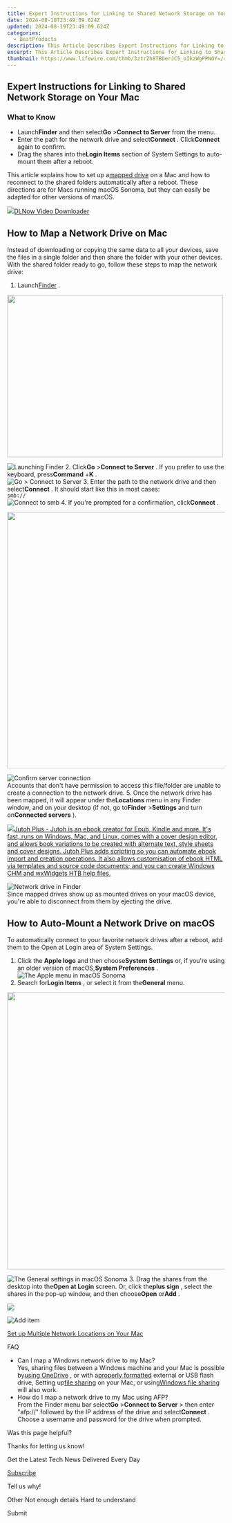 ```yaml
---
title: Expert Instructions for Linking to Shared Network Storage on Your Mac
date: 2024-08-18T23:49:09.624Z
updated: 2024-08-19T23:49:09.624Z
categories:
  - BestProducts
description: This Article Describes Expert Instructions for Linking to Shared Network Storage on Your Mac
excerpt: This Article Describes Expert Instructions for Linking to Shared Network Storage on Your Mac
thumbnail: https://www.lifewire.com/thmb/3ztrZh8TBDerJC5_oIkzWgPPNOY=/400x300/filters:no_upscale():max_bytes(150000):strip_icc():format(webp)/ScreenShot2019-07-31at11.04.57PM-0ded4b9a84844fd6addd11b39840e48f.png
---
```


## Expert Instructions for Linking to Shared Network Storage on Your Mac
### What to Know

* Launch**Finder** and then select**Go** \>**Connect to Server** from the menu.
* Enter the path for the network drive and select**Connect** . Click**Connect** again to confirm.
* Drag the shares into the**Login Items** section of System Settings to auto-mount them after a reboot.

 This article explains how to set up a[mapped drive](https://www.lifewire.com/what-is-a-mapped-drive-2625932) on a Mac and how to reconnect to the shared folders automatically after a reboot. These directions are for Macs running macOS Sonoma, but they can easily be adapted for other versions of macOS.  

<!-- affiliate ads begin -->
<a href="https://secure.2checkout.com/order/checkout.php?PRODS=4712430&QTY=1&AFFILIATE=108875&CART=1"><img src="https://secure.avangate.com/images/merchant/c404a5adbf90e09631678b13b05d9d7a/products/dlnow_256.png" border="0">DLNow Video Downloader</a>
<!-- affiliate ads end -->
## How to Map a Network Drive on Mac

 Instead of downloading or copying the same data to all your devices, save the files in a single folder and then share the folder with your other devices. With the shared folder ready to go, follow these steps to map the network drive:

1. Launch[Finder](https://www.lifewire.com/use-mac-finder-2260739) .  
<!-- affiliate ads begin -->
<a href="https://electronicx.pxf.io/c/5597632/1872456/14483" target="_top" id="1872456"><img src="//a.impactradius-go.com/display-ad/14483-1872456" border="0" alt="" width="500" height="375"/></a><img height="0" width="0" src="https://imp.pxf.io/i/5597632/1872456/14483" style="position:absolute;visibility:hidden;" border="0" />
<!-- affiliate ads end -->
![Launching Finder](https://www.lifewire.com/thmb/huJvgSnOo0nc6KBEwczoAZROP0Q=/1500x0/filters:no_upscale():max_bytes(150000):strip_icc():format(webp)/launchfinder-340aa8e12df54fcdb7a00d5f690fffc5.jpg)
2. Click**Go** \>**Connect to Server** . If you prefer to use the keyboard, press**Command** +**K** .  
![Go > Connect to Server](https://www.lifewire.com/thmb/o4nzpFECIMhhjSy946PTVqi6NkI=/1500x0/filters:no_upscale():max_bytes(150000):strip_icc():format(webp)/go_connecttoserver-015046850f824f41874453979f22fb61.jpg)
3. Enter the path to the network drive and then select**Connect** . It should start like this in most cases:  
 `smb://`  
![Connect to smb](https://www.lifewire.com/thmb/LGGVIx8-2eXACqoDFGFx2WQEuCk=/1500x0/filters:no_upscale():max_bytes(150000):strip_icc():format(webp)/connecttosmbserver-d55cf0e3c30f47eb8775f220506ce07f.jpg)
4. If you're prompted for a confirmation, click**Connect** .  
<!-- affiliate ads begin -->
<a href="https://mushroom-supplies.sjv.io/c/5597632/1692242/18134" target="_top" id="1692242"><img src="//a.impactradius-go.com/display-ad/18134-1692242" border="0" alt="" width="834" height="592"/></a><img height="0" width="0" src="https://imp.pxf.io/i/5597632/1692242/18134" style="position:absolute;visibility:hidden;" border="0" />
<!-- affiliate ads end -->
![Confirm server connection](https://www.lifewire.com/thmb/0seVxpQZnWQ2lKqukB2EbRbeD44=/1500x0/filters:no_upscale():max_bytes(150000):strip_icc():format(webp)/confirmserverconnection-5f5a46f9f44d44739284b5b6ccfc692b.jpg)  
 Accounts that don't have permission to access this file/folder are unable to create a connection to the network drive.
5. Once the network drive has been mapped, it will appear under the**Locations** menu in any Finder window, and on your desktop (if not, go to**Finder** \>**Settings** and turn on**Connected servers** ).  
<!-- affiliate ads begin -->
<a href="https://secure.2checkout.com/order/checkout.php?PRODS=4699091&QTY=1&AFFILIATE=108875&CART=1"><img src="https://secure.avangate.com/images/merchant/bccefcc1b1eee9eca3ae4f5c1a281482/products/1_jutoh-logo-1200x1600.jpg" border="0">Jutoh Plus -  Jutoh is an ebook creator for Epub, Kindle and more. It's fast, runs on Windows, Mac, and Linux, comes with a cover design editor, and allows book variations to be created with alternate text, style sheets and cover designs. Jutoh Plus adds scripting so you can automate ebook import and creation operations. It also allows customisation of ebook HTML via templates and source code documents; and you can create Windows CHM and wxWidgets HTB help files. </a>
<!-- affiliate ads end -->
![Network drive in Finder](https://www.lifewire.com/thmb/2f4aT702rnz3MPWi5Rzb8V9w8jA=/1500x0/filters:no_upscale():max_bytes(150000):strip_icc():format(webp)/networkdriveinfinderwindow-92d62c1eadd242d8bc12b4ef8225f71f.jpg)  
 Since mapped drives show up as mounted drives on your macOS device, you're able to disconnect from them by ejecting the drive.

## How to Auto-Mount a Network Drive on macOS

 To automatically connect to your favorite network drives after a reboot, add them to the Open at Login area of System Settings.

1. Click the **Apple logo** and then choose**System Settings** or, if you're using an older version of macOS,**System Preferences** .  
![The Apple menu in macOS Sonoma](https://www.lifewire.com/thmb/6QskzBI9YdP7WJnGKV9O3npt9nA=/1500x0/filters:no_upscale():max_bytes(150000):strip_icc():format(webp)/macos-apple-menu-252257511a624fafb66828de2bf361bf.png)
2. Search for**Login Items** , or select it from the**General** menu.  
<!-- affiliate ads begin -->
<a href="https://ephamedtechinc.pxf.io/c/5597632/2097467/26400?prodsku=B700" target="_top" id="2097467"><img src="//a.impactradius-go.com/display-ad/26400-2097467" border="0" alt="" width="640" height="640"/></a><img height="0" width="0" src="https://imp.pxf.io/i/5597632/2097467/26400" style="position:absolute;visibility:hidden;" border="0" />
<!-- affiliate ads end -->
![The General settings in macOS Sonoma](https://www.lifewire.com/thmb/HrlqpnLHLrKZXCvhuz6ds3v4cq4=/1500x0/filters:no_upscale():max_bytes(150000):strip_icc():format(webp)/mac-general-settings-852379f46e5b483d9109f6149d449040.png)
3. Drag the shares from the desktop into the**Open at Login** screen. Or, click the**plus sign** , select the shares in the pop-up window, and then choose**Open** or**Add** .  
<!-- affiliate ads begin -->
<a href="https://secure.2checkout.com/order/checkout.php?PRODS=37100474&QTY=1&AFFILIATE=108875&CART=1"><img src="https://awario.com/images/pages/index/img-platform-ui-1280@1x.avif" border="0"></a>
<!-- affiliate ads end -->
![Add item](https://www.lifewire.com/thmb/HUk4Vz4G4x7xJJCa0gQsyEbDnN8=/1500x0/filters:no_upscale():max_bytes(150000):strip_icc():format(webp)/additem-f32796130b64451cafd6246a060e9eb5.jpg)

[Set up Multiple Network Locations on Your Mac](https://www.lifewire.com/set-up-multiple-network-locations-on-mac-2260396)

 FAQ

* Can I map a Windows network drive to my Mac?  
 Yes, sharing files between a Windows machine and your Mac is possible by[using OneDrive](https://www.lifewire.com/set-up-microsoft-onedrive-for-mac-2260846) , or with a[properly formatted](https://www.lifewire.com/format-usb-drive-in-fat32-on-windows-10-5113286) external or USB flash drive, Setting up[file sharing](https://www.lifewire.com/set-up-macs-file-sharing-options-2260207) on your Mac, or using[Windows file sharing](https://www.lifewire.com/network-file-sharing-in-microsoft-windows-818219) will also work.
* How do I map a network drive to my Mac using AFP?  
 From the Finder menu bar select**Go** \>**Connect to Server** \> then enter "afp://" followed by the IP address of the drive and select**Connect** . Choose a username and password for the drive when prompted.

Was this page helpful?

Thanks for letting us know!

 Get the Latest Tech News Delivered Every Day

[Subscribe](https://www.lifewire.com/#)

Tell us why!

 Other  Not enough details  Hard to understand

 Submit

<ins class="adsbygoogle"
     style="display:block"
     data-ad-format="autorelaxed"
     data-ad-client="ca-pub-7571918770474297"
     data-ad-slot="1223367746"></ins>



<ins class="adsbygoogle"
     style="display:block"
     data-ad-client="ca-pub-7571918770474297"
     data-ad-slot="8358498916"
     data-ad-format="auto"
     data-full-width-responsive="true"></ins>


